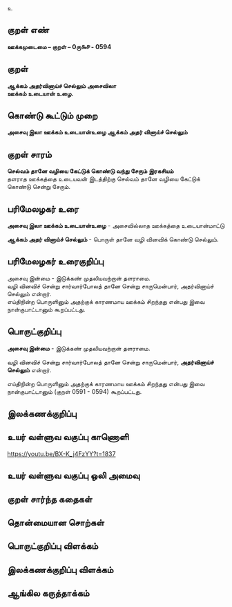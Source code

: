 உ

## குறள் எண் 

**ஊக்கமுடைமை – குறள் – 0ரு௯௪ - 0594**  

## குறள் 

**ஆக்கம் அதர்வினாய்ச் செல்லும் அசைவிலா  
ஊக்கம் உடையான் உழை.**  

## கொண்டு கூட்டும் முறை

**அசைவு இலா ஊக்கம் உடையான்உழை ஆக்கம் அதர் வினாய்ச் செல்லும்**  

## குறள் சாரம் 

**செல்வம் தானே வழியை கேட்டுக் கொண்டு வந்து சேரும் இரகசியம்**  
தளராத ஊக்கத்தை உடையவன் இடத்திற்கு செல்வம் தானே வழியை கேட்டுக் கொண்டு சென்று சேரும்.  

## பரிமேலழகர் உரை

**அசைவு இலா ஊக்கம் உடையான்உழை** - அசைவில்லாத ஊக்கத்தை உடையான்மாட்டு  

**ஆக்கம் அதர் வினாய்ச் செல்லும்** - பொருள் தானே வழி வினவிக் கொண்டு செல்லும்.   

## பரிமேலழகர் உரைகுறிப்பு   

அசைவு இன்மை - இடுக்கண் முதலியவற்றான் தளராமை.   
வழி வினவிச் சென்று சார்வார்போலத் தானே சென்று சாருமென்பார், அதர்வினாய்ச் செல்லும் என்றார்.  
எய்திநின்ற பொருளினும் அதற்குக் காரணமாய ஊக்கம் சிறந்தது என்பது இவை நான்குபாட்டானும் கூறப்பட்டது.  

## பொருட்குறிப்பு 

**அசைவு இன்மை** - இடுக்கண் முதலியவற்றான் தளராமை.   

வழி வினவிச் சென்று சார்வார்போலத் தானே சென்று சாருமென்பார், **அதர்வினாய்ச் செல்லும்** என்றார்.  

எய்திநின்ற பொருளினும் அதற்குக் காரணமாய ஊக்கம் சிறந்தது என்பது இவை நான்குபாட்டானும் (குறள் 0591 - 0594) கூறப்பட்டது.   

## இலக்கணக்குறிப்பு  


## உயர் வள்ளுவ வகுப்பு காணொளி

https://youtu.be/BX-K_j4FzYY?t=1837 

## உயர் வள்ளுவ வகுப்பு ஒலி அமைவு 

 
## குறள் சார்ந்த கதைகள் 


## தொன்மையான சொற்கள்


## பொருட்குறிப்பு விளக்கம்


## இலக்கணக்குறிப்பு விளக்கம்


## ஆங்கில கருத்தாக்கம் 


